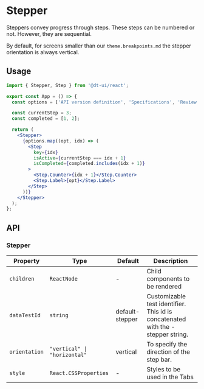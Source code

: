 # Stepper

Steppers convey progress through steps. These steps can be numbered or not. However, they are sequential.

By default, for screens smaller than our `theme.breakpoints.md` the stepper orientation is always vertical.

## Usage

```jsx
import { Stepper, Step } from '@dt-ui/react';

export const App = () => {
  const options = ['API version definition', 'Specifications', 'Review'];

  const currentStep = 3;
  const completed = [1, 2];

  return (
    <Stepper>
      {options.map((opt, idx) => (
        <Step
          key={idx}
          isActive={currentStep === idx + 1}
          isCompleted={completed.includes(idx + 1)}
        >
          <Step.Counter>{idx + 1}</Step.Counter>
          <Step.Label>{opt}</Step.Label>
        </Step>
      ))}
    </Stepper>
  );
};
```

## API

### Stepper

| Property      | Type                         | Default         | Description                                                                     |
| ------------- | ---------------------------- | --------------- | ------------------------------------------------------------------------------- |
| `children`    | `ReactNode`                  | -               | Child components to be rendered                                                 |
| `dataTestId`  | `string`                     | default-stepper | Customizable test identifier. This id is concatenated with the -stepper string. |
| `orientation` | `"vertical" \| "horizontal"` | vertical        | To specify the direction of the step bar.                                       |
| `style`       | `React.CSSProperties`        | -               | Styles to be used in the Tabs                                                   |
